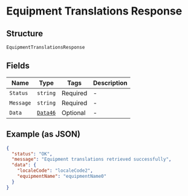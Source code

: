 
# Equipment Translations Response

## Structure

`EquipmentTranslationsResponse`

## Fields

| Name | Type | Tags | Description |
|  --- | --- | --- | --- |
| `Status` | `string` | Required | - |
| `Message` | `string` | Required | - |
| `Data` | [`Data46`](../../doc/models/data-46.md) | Optional | - |

## Example (as JSON)

```json
{
  "status": "OK",
  "message": "Equipment translations retrieved successfully",
  "data": {
    "localeCode": "localeCode2",
    "equipmentName": "equipmentName0"
  }
}
```

